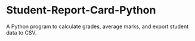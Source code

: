# Student-Report-Card-Python
A Python program to calculate grades, average marks, and export student data to CSV.
